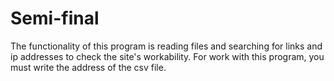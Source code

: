 # Semi-final 

The functionality of this program is reading files and searching for links and ip addresses to check the site's workability.
For work with this program, you must write the address of the csv file.
